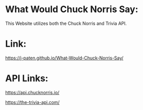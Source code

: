 # What Would Chuck Norris Say:

This Website utilizes both the Chuck Norris and Trivia API.

# Link:

https://j-paten.github.io/What-Would-Chuck-Norris-Say/

# API Links:

https://api.chucknorris.io/

https://the-trivia-api.com/
